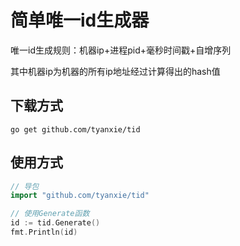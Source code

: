 # 简单唯一id生成器

唯一id生成规则：机器ip+进程pid+毫秒时间戳+自增序列

其中机器ip为机器的所有ip地址经过计算得出的hash值

## 下载方式

```shell
go get github.com/tyanxie/tid
```

## 使用方式

```go
// 导包
import "github.com/tyanxie/tid"

// 使用Generate函数
id := tid.Generate()
fmt.Println(id)
```
